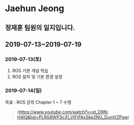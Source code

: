 Jaehun Jeong
============

정재훈 팀원의 일지입니다.
--------------------

## 2019-07-13~2019-07-19
### 2019-07-13(토)
1. ROS 기본 개념 학습
2. ROS 설치 및 기본 환경 설정
### 2019-07-14(일)
목표 : ROS 강의 Chapter 1 ~ 7 수행

> (https://www.youtube.com/watch?v=ot_D9N-H4lQ&list=PLRG6WP3c31_VIFtFAxSke2NG_DumVZPgw)
